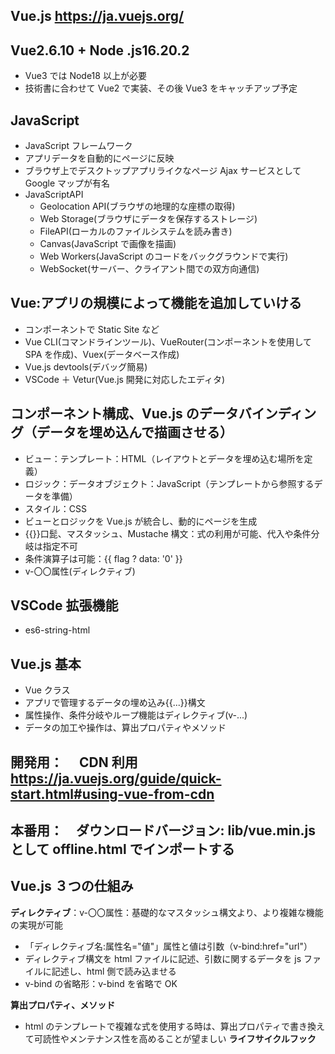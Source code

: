 ## Vue.js https://ja.vuejs.org/

## Vue2.6.10 + Node .js16.20.2

- Vue3 では Node18 以上が必要
- 技術書に合わせて Vue2 で実装、その後 Vue3 をキャッチアップ予定

## JavaScript

- JavaScript フレームワーク
- アプリデータを自動的にページに反映
- ブラウザ上でデスクトップアプリライクなページ Ajax サービスとして Google マップが有名
- JavaScriptAPI
  - Geolocation API(ブラウザの地理的な座標の取得)
  - Web Storage(ブラウザにデータを保存するストレージ)
  - FileAPI(ローカルのファイルシステムを読み書き)
  - Canvas(JavaScript で画像を描画)
  - Web Workers(JavaScript のコードをバックグラウンドで実行)
  - WebSocket(サーバー、クライアント間での双方向通信)

## Vue:アプリの規模によって機能を追加していける

- コンポーネントで Static Site など
- Vue CLI(コマンドラインツール)、VueRouter(コンポーネントを使用して SPA を作成)、Vuex(データベース作成)
- Vue.js devtools(デバッグ簡易)
- VSCode ＋ Vetur(Vue.js 開発に対応したエディタ)

## コンポーネント構成、Vue.js のデータバインディング（データを埋め込んで描画させる）

- ビュー：テンプレート：HTML（レイアウトとデータを埋め込む場所を定義）
- ロジック：データオブジェクト：JavaScript（テンプレートから参照するデータを準備）
- スタイル：CSS
- ビューとロジックを Vue.js が統合し、動的にページを生成
- {{}}口髭、マスタッシュ、Mustache 構文：式の利用が可能、代入や条件分岐は指定不可
- 条件演算子は可能：{{ flag ? data: '0' }}
- v-〇〇属性(ディレクティブ)

## VSCode 拡張機能

- es6-string-html

## Vue.js 基本

- Vue クラス
- アプリで管理するデータの埋め込み{{...}}構文
- 属性操作、条件分岐やループ機能はディレクティブ(v-...)
- データの加工や操作は、算出プロパティやメソッド

## 開発用：　 CDN 利用　　https://ja.vuejs.org/guide/quick-start.html#using-vue-from-cdn

## 本番用：　ダウンロードバージョン: lib/vue.min.js として offline.html でインポートする

## Vue.js ３つの仕組み

**ディレクティブ**：v-〇〇属性：基礎的なマスタッシュ構文より、より複雑な機能の実現が可能

- 「ディレクティブ名:属性名="値"」属性と値は引数（v-bind:href="url"）
- ディレクティブ構文を html ファイルに記述、引数に関するデータを js ファイルに記述し、html 側で読み込ませる
- v-bind の省略形：<a :href="url">v-bind を省略で OK</a>

**算出プロパティ、メソッド**

- html のテンプレートで複雑な式を使用する時は、算出プロパティで書き換えて可読性やメンテナンス性を高めることが望ましい
  **ライフサイクルフック**
